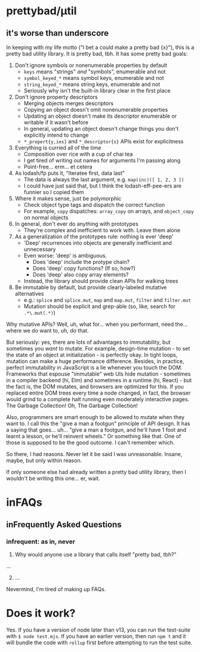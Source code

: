 # prettybad/μtil
## it's worse than underscore

In keeping with my life motto ("I bet a could make a pretty bad {x}"),
this is a pretty bad utility library. It is pretty bad, tbh. It has some
pretty bad goals:

1. Don't ignore symbols or nonenumerable properties by default
    - `keys` means "strings" _and_ "symbols", enumerable and not
    - `symbol_keyed_*` means symbol keys, enumerable and not
    - `string_keyed_*` means string keys, enumerable and not
    - Seriously why isn't the built-in library clear in the first place
2. Don't ignore property descriptors
    - Merging objects merges descriptors
    - Copying an object doesn't omit nonenumerable properties
    - Updating an object doesn't make its descriptor enumerable or
      writable if it wasn't before
    - In general, updating an object doesn't change things you don't
      explicitly intend to change
    - `*_propert{y,ies}` and `*_descriptor{s}` APIs exist for explicitness
3. Everything is curried all of the time
    - Composition over rice with a cup of chai tea
    - I get tired of writing out names for arguments I'm passing along
    - Point-free... erm... et cetera
4. As lodash/fp puts it, "Iteratee first, data last"
    - The data is always the last argument, e.g. `map(inc)([ 1, 2, 3 ])`
    - I could have just said that, but I think the lodash-eff-pee-ers are funnier so I copied them
5. Where it makes sense, just be polymorphic
    - Check object type tags and dispatch the correct function
    - For example, `copy` dispatches: `array_copy` on arrays, and `object_copy` on normal objects
6. In general, don't ever do anything with prototypes
    - They're complex and inefficient to work with. Leave them alone
7. As a generalization of the prototypes rule: nothing is ever 'deep'
    - 'Deep' recurrences into objects are generally inefficient and unnecessary
    - Even worse: 'deep' is ambiguous.
        - Does 'deep' include the protype chain?
        - Does 'deep' copy functions? (If so, how?)
        - Does 'deep' also copy array elements?
    - Instead, the library should provide clean APIs for walking trees
8. Be immutable by default, but provide clearly-labeled mutative alternatives
    - e.g.: `splice` and `splice.mut`, `map` and `map.mut`, `filter` and `filter.mut`
    - Mutation should be explicit and grep-able (so, like, search for `.*\.mut(.*)`)

Why mutative APIs? Well, uh, what for... when you performant, need the...
where we do want to, uh, do that.

But seriously: yes, there are lots of advantages to immutability, but
sometimes you _want_ to mutate. For example, design-time mutation - to set
the state of an object at initialization - is perfectly okay. In tight
loops, mutation can make a huge performance difference. Besides, in
practice, perfect immutability in JavaScript is a lie whenever you touch
the DOM. Frameworks that espouse "immutable" web UIs hide mutation -
sometimes in a compiler backend (hi, Elm) and sometimes in a runtime (hi,
React) - but the fact is, the DOM mutates, and browsers are optimized for
this. If you replaced entire DOM trees every time a node changed, in fact,
the browser would grind to a complete halt running even moderately
interactive pages. The Garbage Collection! Oh, The Garbage Collection!

Also, programmers are smart enough to be allowed to mutate when they want
to. I call this the "give a man a footgun" principle of API design. It has
a saying that goes... uh... "give a man a footgun, and he'll have 1 foot
and learnt a lesson, or he'll reinvent wheels." Or something like that.
One of those is supposed to be the good outcome. I can't remember which.

So there, I had reasons. Never let it be said I was unreasonable. Insane,
maybe, but only within reason.

If only someone else had already written a pretty bad utility library,
then I wouldn't be writing this one... er, wait.

# inFAQs
## inFrequently Asked Questions
### infrequent: as in, never

1. Why would anyone use a library that calls itself "pretty bad, tbh?"

...

2. ...

Nevermind, I'm tired of making up FAQs.

# Does it work?

Yes. If you have a version of node later than v13, you can run the
test-suite with `$ node test.mjs`. If you have an earlier version, then
run `npm t` and it will bundle the code with `rollup` first before
attempting to run the test suite.
